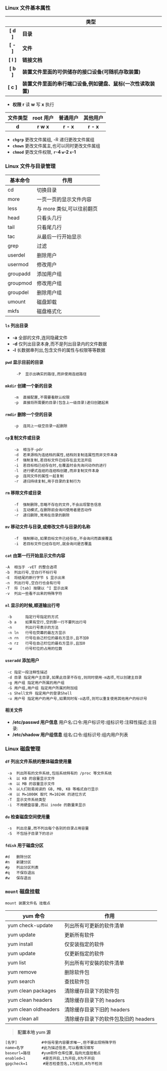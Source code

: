 ### Linux 文件基本属性

| &nbsp; | 类型                                                      |
| :----: | --------------------------------------------------------- |
| **[ d ]** | **目录**                                                  |
| **[ - ]** | **文件**                                                  |
| **[ l ]** | **链接文档**                                              |
| **[ b ]** | **装置文件里面的可供储存的接口设备(可随机存取装置)**      |
| **[ c ]** | **装置文件里面的串行端口设备,例如键盘、鼠标(一次性读取装置)** |


- **权限**    **r** 读    **w** 写    **x** 执行

| 文件类型 | root 用户 | 普通用户 | 其他用户 |
| :------: | :-------: | :------: | :------: |
|  **d**   | **r w x** | **r - x** | **r - x** |

- **`chgrp`** 更改文件属组, -R 递归更改文件属组
- **`chown`** 更改文件属主,也可以同时更改文件属组
- **`chmod`** 更改文件权限, **`r`-4 `w`-2 `x`-1**

### Linux 文件与目录管理

| 基本命令 | 作用                      |
| -------- | ------------------------- |
| cd       | 切换目录                  |
| more     | 一页一页的显示文件内容    |
| less     | 与 more 类似,可以往前翻页 |
| head     | 只看头几行                |
| tail     | 只看尾几行                |
| tac      | 从最后一行开始显示        |
| grep     | 过滤                      |
| userdel  | 删除用户                  |
| usermod  | 修改用户                  |
| groupadd | 添加用户组                |
| groupmod | 修改用户组                |
| groupdel | 删除用户组                |
| umount   | 磁盘卸载                  |
| mkfs     | 磁盘格式化                |

#### `ls` **列出目录**

- **-a** 全部的文件,连同隐藏文件
- **-d** 仅列出目录本身,而不是列出目录内的文件数据
- **-l** 长数据串列出,包含文件的属性与权限等等数据

#### `pwd` 显示目前的目录

```shell
     -P  显示出确实的路径,而非使用连结路径
```

#### `mkdir` 创建一个新的目录

```shell
    -m  直接配置,不需要看默认权限
    -p  直接将所需要的目录(包含上一级目录)递归创建起来
```

#### `rmdir` 删除一个空的目录

```shell
    -p  连同上一级空目录一起删除
```

#### `cp`复制文件或目录

```shell
    -a  相当于-pdr
    -d  若来源档为连结档的属性,结档则复制连属性而非文件本身
    -f  强制复制,若目标文件已经存在且无法开启
    -i  若目标档已经存在时,在覆盖时会先询问动作的进行
    -l  进行硬式连结的连结档创建,而非复制文件本身
    -p  连同文件的属性一起复制
    -r  递归持续复制,用于目录的复制行为
```

#### `rm` 移除文件或目录

```shell
    -f  强制删除,忽略不存在的文件,不会出现警告信息
    -i  互动模式,在删除前会询问使用者是否动作
    -r  递归删除,常用在目录的删除
```

#### `mv` 移动文件与目录,或修改文件与目录的名称

```shell
    -f  强制移动,如果目标文件已经存在,不会询问而直接覆盖
    -i  若目标文件已经存在时,就会询问是否覆盖
```

#### `cat` 由第一行开始显示文件内容

```shell
-A  相当于 -vET 的整合选项
-b  列出行号,空白行不标行号
-E  将结尾的断行字节 $ 显示出来
-n  列出行号,空白行也会有行号
-T  将 [tab] 按键以 ^I 显示出来
-v  列出一些看不出来的特殊字符
```

#### `nl` 显示的时候,顺道输出行号

```shell
 -b      指定行号指定的方式
 -b a    如果有空行,空的那一行不要列出行号
 -n      列出行号表示的方法
 -n ln   行号在荧幕的最左方显示
 -n rn   行号在自己栏位的最右方显示,且不加0
 -n rz   行号在自己栏位的最右方显示,且加0
 -w      行号栏位的占用的位数
```

#### `useradd` 添加用户

```shell
 -c 指定一段注释性描述
 -d 目录 指定用户主目录,如果此目录不存在,则同时使用-m选项,可以创建主目录
 -g 用户组 指定用户所属的用户组
 -G 用户组,用户组 指定用户所属的附加组
 -s Shell文件 指定用户的登录Shell
 -u 用户号 指定用户的用户号,如果同时有-o选项,则可以重复使用其他用户的标识号
```

#### 相关文件

- **/etc/passwd 用户信息**
	    用户名:口令:用户标识号:组标识号:注释性描述:主目录:
- **/etc/shadow 用户组信息**
	    组名:口令:组标识号:组内用户列表

### Linux 磁盘管理

#### `df` 列出文件系统的整体磁盘使用量

```shell
 -a  列出所有的文件系统,包括系统特有的 /proc 等文件系统
 -k  以 KB 的容量显示文件
 -m  以 MB 的容量显示文件
 -h  以人们较易阅读的 GB, MB, KB 等格式自行显示
 -H  以 M=1000K 取代 M=1024K 的进位方式
 -T  显示文件系统类型
 -i  不用硬盘容量,而以 inode 的数量来显示
```

#### `du` 检查磁盘空间使用量

```shell
 -s  列出总量,而不列出每个各别的目录占用容量
 -S  不包括子目录下的总计
```

#### `fdisk` 用于磁盘分区

```shell
#d   删除分区
#n   新建分区
#p   列出分区列表
#q   不保存退出
#w   保存退出
```

### `mount` 磁盘挂载

```shell
mount 装置文件名 挂载点
```

| yum 命令             | 作用                                 |
| -------------------- | ------------------------------------ |
| yum check-update     | 列出所有可更新的软件清单             |
| yum update           | 更新所有软件                         |
| yum install          | 仅安装指定的软件                     |
| yum update           | 仅更新指定的软件                     |
| yum list             | 列出所有可安裝的软件清单             |
| yum remove           | 删除软件包                           |
| yum search           | 查找软件包                           |
| yum clean packages   | 清除缓存目录下的软件包               |
| yum clean headers    | 清除缓存目录下的 headers             |
| yum clean oldheaders | 清除缓存目录下旧的 headers           |
| yum clean all        | 清除缓存目录下的软件包及旧的 headers |

> **配置本地 yum 源**

```shell
[名字]           #中括号里内容要求唯一,但不要出现特殊字符
name=名字        #此为描述信息,可以看情况填写
baseurl=路径     #yum软件仓库位置,指向光盘挂载点
enabled=1        #是否开启,1为开启,0为不开启
gpgcheck=1       #是否检查签名,1为检测,0为不检测
```